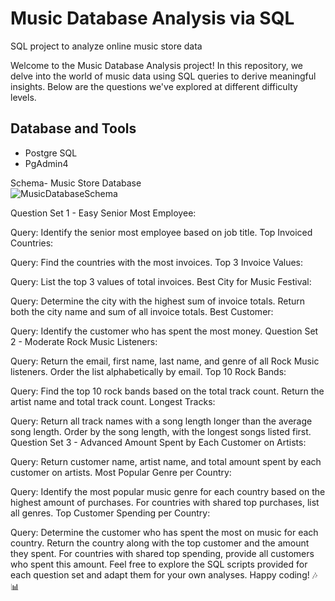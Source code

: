 # Music Database Analysis via SQL
SQL project to analyze online music store data

Welcome to the Music Database Analysis project! In this repository, we delve into the world of music data using SQL queries to derive meaningful insights. Below are the questions we've explored at different difficulty levels.

## Database and Tools
* Postgre SQL
* PgAdmin4

Schema- Music Store Database  
![MusicDatabaseSchema](https://user-images.githubusercontent.com/112153548/213707717-bfc9f479-52d9-407b-99e1-e94db7ae10a3.png)




Question Set 1 - Easy
Senior Most Employee:

Query: Identify the senior most employee based on job title.
Top Invoiced Countries:

Query: Find the countries with the most invoices.
Top 3 Invoice Values:

Query: List the top 3 values of total invoices.
Best City for Music Festival:

Query: Determine the city with the highest sum of invoice totals. Return both the city name and sum of all invoice totals.
Best Customer:

Query: Identify the customer who has spent the most money.
Question Set 2 - Moderate
Rock Music Listeners:

Query: Return the email, first name, last name, and genre of all Rock Music listeners. Order the list alphabetically by email.
Top 10 Rock Bands:

Query: Find the top 10 rock bands based on the total track count. Return the artist name and total track count.
Longest Tracks:

Query: Return all track names with a song length longer than the average song length. Order by the song length, with the longest songs listed first.
Question Set 3 - Advanced
Amount Spent by Each Customer on Artists:

Query: Return customer name, artist name, and total amount spent by each customer on artists.
Most Popular Genre per Country:

Query: Identify the most popular music genre for each country based on the highest amount of purchases. For countries with shared top purchases, list all genres.
Top Customer Spending per Country:

Query: Determine the customer who has spent the most on music for each country. Return the country along with the top customer and the amount they spent. For countries with shared top spending, provide all customers who spent this amount.
Feel free to explore the SQL scripts provided for each question set and adapt them for your own analyses. Happy coding! 🎶📊
